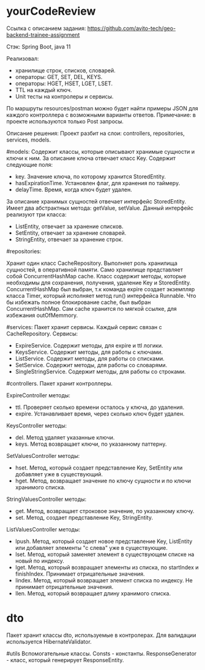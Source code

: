 # yourCodeReview

Ссылка с описанием задания:
https://github.com/avito-tech/geo-backend-trainee-assignment

Стэк: Spring Boot, java 11

Реализовал:
- хранилище строк, списков, словарей.
- операторы: GET, SET, DEL, KEYS.
- операторы: HGET, HSET, LGET, LSET.
- TTL на каждый ключ.
- Unit тесты на контролеры и сервисы.

По маршруты resources/postman можно будет найти примеры JSON для каждого контроллера с возможными варианты ответов.
Примечание: в проекте используются только Post запросы.

Описание решения:
Проект разбит на слои: controllers, repositories, services, models.

#models:
Содержит классы, которые описывают хранимые сущности и ключи к ним.
За описание ключа отвечает класс Key.
Содержит следующие поля:
- key. Значение ключа, по которому хранится StoredEntity.
- hasExpirationTime. Установлен флаг, для хранения по таймеру.
- delayTime. Время, когда ключ будет удален.

За описание хранимых сущностей отвечает интерфейс StoredEntity.
Имеет два абстрактных метода: getValue, setValue.
Данный интерфейс реализуют три класса:
- ListEntity, отвечает за хранение списков.
- SetEntity, отвечает за хранение словарей.
- StringEntity, отвечает за хранение строк.

#repositories:

Хранит один класс CacheRepository.
Выполняет роль хранилища сущностей, в оперативной памяти.
Само хранилище представляет собой ConcurrentHashMap cache.
Класс содержит методы, которые необходимы для сохранения, получения, удаление Key и StoredEntity.
ConcurrentHashMap был выбран, т.к команда expire создает экземпляр класса Timer,
который исполняет метод run() интерфейса Runnable.
Что бы избежать полное блокирование cache, был выбран ConcurrentHashMap.
Сам cache хранится по мягкой ссылке, для избежания outOfMemmory.

#services:
Пакет хранит сервисы.
Каждый сервис связан с CacheRepository.
Сервисы:
- ExpireService. Содержит методы, для expire и ttl логики.
- KeysService. Содержит методы, для работы с ключами.
- ListService. Содержит методы, для работы со списками.
- SetService. Содержит методы, для работы со словарями.
- SingleStringService. Содержит методы, для работы со строками.

#controllers.
Пакет хранит контроллеры.

ExpireController методы:
- ttl. Проверяет сколько времени осталось у ключа, до удаления.
- expire. Устанавливает время, через сколько ключ будет удален.

KeysController методы:
- del. Метод удаляет указанные ключи.
- keys. Метод возвращает ключи, по указанному паттерну.

SetValuesController методы:
- hset. Метод, который создает представление Key, SetEntity или добавляет уже в существующий.
- hget. Метод, возвращает значение по ключу сущности и по ключи хранимого списка.

StringValuesController методы:
- get. Метод, возвращает строковое значение, по указанному ключу.
- set. Метод, создает представление Key, StringEntity.

ListValuesController методы:
- lpush. Метод, который создает новое представление Key, ListEntity или добавляет элементы "с слева" уже в существующие.
- lset. Метод, который заменяет элемент в существующем списке на новый по индексу.
- lget. Метод, который возвращает элементы из списка, по startIndex и finishIndex. Принимает отрицательные значения.
- lindex. Метод, который возвращает элемент списка по индексу. Не принимает отрицательные значения.
- llen. Метод, который возвращает длину хранимого списка.

# dto
Пакет хранит классы dto, используемые в контролерах. Для валидации используется HibernateValidator.

#utils
Вспомогательные классы.
Consts - константы.
ResponseGenerator - класс, который генерирует ResponseEntity.